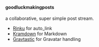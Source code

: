 #### goodluckmakingposts

a collaborative, super simple post stream.

* [Rinku](https://github.com/tanoku/rinku) for auto_link
* [Kramdown](https://github.com/gettalong/kramdown) for Markdown
* [Gravtastic](https://github.com/chrislloyd/gravtastic) for Gravatar handling